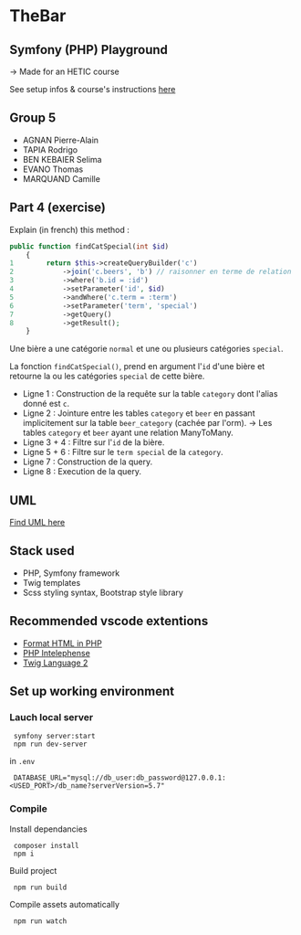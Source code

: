 # TheBar

## Symfony (PHP) Playground

→ Made for an HETIC course

See setup infos & course's instructions [here](https://github.com/Antoine07/hetic_symfony/blob/main/Introduction/tp_02_days.md)

## Group 5

- AGNAN Pierre-Alain
- TAPIA Rodrigo
- BEN KEBAIER Selima
- EVANO Thomas
- MARQUAND Camille

## Part 4 (exercise)

Explain (in french) this method :

```php
public function findCatSpecial(int $id)
    {
1        return $this->createQueryBuilder('c')
2            ->join('c.beers', 'b') // raisonner en terme de relation
3            ->where('b.id = :id')
4            ->setParameter('id', $id)
5            ->andWhere('c.term = :term')
6            ->setParameter('term', 'special')
7            ->getQuery()
8            ->getResult();
    }
```

Une bière a une catégorie `normal` et une ou plusieurs catégories `special`.

La fonction `findCatSpecial()`, prend en argument l'`id` d'une bière et retourne la ou les catégories `special` de cette bière.

- Ligne 1 : Construction de la requête sur la table `category` dont l'alias donné est `c`.
- Ligne 2 : Jointure entre les tables `category` et `beer` en passant implicitement sur la table `beer_category` (cachée par l'orm).
→ Les tables `category` et `beer` ayant une relation ManyToMany.
- Ligne 3 + 4 : Filtre sur l'`id` de la bière.
- Ligne 5 + 6 : Filtre sur le `term special` de la `category`.
- Ligne 7 : Construction de la query.
- Ligne 8 : Execution de la query.

## UML

[Find UML here](https://github.com/rodrigohetic/symfony-01/blob/master/assets/images/UML.png)

## Stack used

- PHP, Symfony framework
- Twig templates
- Scss styling syntax, Bootstrap style library

## Recommended vscode extentions

- [Format HTML in PHP](https://marketplace.visualstudio.com/items?itemName=rifi2k.format-html-in-php)
- [PHP Intelephense](https://marketplace.visualstudio.com/items?itemName=bmewburn.vscode-intelephense-client)
- [Twig Language 2](https://marketplace.visualstudio.com/items?itemName=mblode.twig-language-2)

## Set up working environment

### Lauch local server

```
 symfony server:start
 npm run dev-server
```

in `.env`
```env
 DATABASE_URL="mysql://db_user:db_password@127.0.0.1:<USED_PORT>/db_name?serverVersion=5.7"
```

### Compile

Install dependancies

```
 composer install
 npm i
```

Build project

```
 npm run build
```

Compile assets automatically

```
 npm run watch
```
